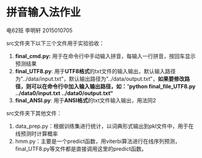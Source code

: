 # 拼音输入法作业 

电62班 李明轩 2015010705



src文件夹下以下三个文件用于实验验收：

1. **final_cmd.py:** 用于在命令行中手动输入拼音，每输入一行拼音，按回车显示预测结果
2. **final_UTF8.py**:  用于**UTF8格式**的txt文件的输入输出，默认输入路径为"../data/input.txt"，默认输出路径为"../data/output.txt"，**如果要修改路径，则可以在命令行中加入输入输出路径，如：**“**python final_file_UTF8.py ../data0/input.txt ../data0/output.txt“**
3. **final_ANSI.py**: 用于**ANSI格式**的txt文件输入输出，用法同2



src文件夹下其他文件：

1. data_prep.py：根据训练集进行统计，以词典形式输出到pkl文件中，用于在线预测时计算概率
2. hmm.py：主要是一个predict函数，用viterbi算法进行在线序列预测，final_UTF8.py等文件都是直接调用这里的predict函数。